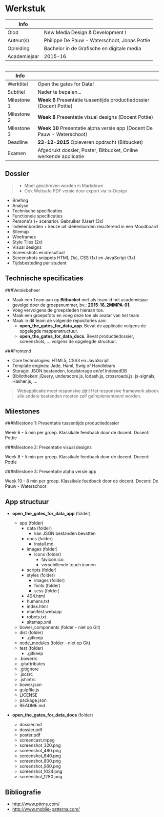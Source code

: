 ﻿Werkstuk
=======================================

|Info|  |
|----|---|
|Olod|New Media Design & Development I|
|Auteur(s)|Philippe De Pauw - Waterschoot, Jonas Pottie|
|Opleiding|Bachelor in de Grafische en digitale media|
|Academiejaar|2015-16|

***

|Info|  |
|----|---|
|Werktitel|Open the gates for Data!|
|Subtitel|Nader te bepalen...|
|Milestone 1|**Week 6** Presentatie tussentijds productiedossier (Docent Pottie)|
|Milestone 2|**Week 8** Presentatie visual designs (Docent Pottie)|
|Milestone 3|**Week 10** Presentatie alpha versie app (Docent De Pauw - Waterschoot)|
|Deadline|**23-12-2015** Opleveren opdracht (Bitbucket)|
|Examen|Afgedrukt dossier, Poster, Bitbucket, Online werkende applicatie|

Dossier
-------
>  - Moet geschreven worden in Markdown
>  - Ook Websafe PDF versie door export via In-Design

- Briefing
- Analyse
- Technische specificaties
- Functionele specificaties
- Persona's (+ scenario): Gebruiker (User) (3x)
- Indeëenborden + keuze uit ideëenborden resulterend in een Moodboard
- Sitemap
- Wireframes
- Style Tiles (2x)
- Visual designs
- Screenshots eindresultaat
- Screenshots snippets HTML (1x), CSS (1x) en JavaScript (3x)
- Tijdsbesteding per student

Technische specificaties
------------------------

###Versiebeheer

- Maak een Team aan op **Bitbucket** met als team id het academiejaar gevolgd door de groepsnummer, bv.: **2015-16_2MMPA-01**.
- Voeg vervolgens de groepsleden hieraan toe.
- Maak een groepsfoto en voeg deze toe als avatar van het team.
- Maak in dit team de volgende repositories aan:
    - **open_the_gates_for_data_app**. Bevat de applicatie volgens de opgelegde mappenstructuur.
    - **open_the_gates_for_data_docs**. Bevat productiedossier, screenshots, ... volgens de opgelegde structuur.

###Frontend

- Core technologies: HTML5, CSS3 en JavaScript
- Template engines: Jade, Haml, Swig of Handlebars
- Storage: JSON bestanden, localstorage en/of IndexedDB
- Bibliotheken: jQuery, underscore.js, lodash.js, crossroads.js, js-signals, Hasher.js, ...

> Webapplicatie moet responsive zijn! Het responsive framework alsook alle andere bestanden moeten zelf geïmplementeerd worden.

Milestones
----------

###Milestone 1: Presentatie tussentijds productiedossier

Week 6 - 5 min per groep. Klassikale feedback door de docent.
Docent: Pottie

###Milestone 2: Presentatie visual designs

Week 8 - 5 min per groep. Klassikale feedback door de docent.
Docent: Pottie

###Milestone 3: Presentatie alpha versie app

Week 10 - 8 min per groep. Klassikale feedback door de docent.
Docent: De Pauw - Waterschoot

App structuur
-------------

- **open_the_gates_for_data_app** (folder)
    - app (folder)
        - data (folder)
            - kan JSON bestanden bevatten
        - docs (folder)
            - install.md
        - images (folder)
            - icons (folder)
                - favicon.ico
                - verschillende touch iconen
        - scripts (folder)
        - styles (folder)        
            - images (folder)
            - fonts (folder)
            - scss (folder)
        - 404.html
        - humans.txt
        - index.html
        - manifest.webapp
        - robots.txt
        - sitemap.xml   
    - bower_components (folder - niet op Git)
    - dist (folder)
        - .gitkeep
    - node_modules (folder - niet op Git)
    - test (folder)
        - .gitkeep
    - .bowerrc
    - .gitattributes
    - .gitignore
    - .jscsrc
    - .jshintrc
    - bower.json
    - gulpfile.js
    - LICENSE
    - package.json
    - README.md    
    
- **open_the_gates_for_data_docs** (folder)
    - dossier.md
    - dossier.pdf
    - poster.pdf
    - screencast.mpeg
    - screenshot_320.png
    - screenshot_480.png
    - screenshot_640.png
    - screenshot_800.png
    - screenshot_960.png
    - screenshot_1024.png
    - screenshot_1280.png
        
 Bibliografie
 ------------ 
- <http://www.pttrns.com/>
- <http://www.mobile-patterns.com/>